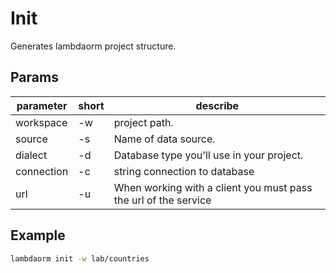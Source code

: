 # Init

Generates lambdaorm project structure.

## Params

| parameter	| short | describe 																												|
|-----------|-------|-----------------------------------------------------------------|
|workspace	| -w 		| project path.																										|
|source			| -s 		| Name of data source.																						|
|dialect		| -d 		| Database type you\'ll use in your project.											|
|connection	| -c 		| string connection to database																		|
|url				| -u 		| When working with a client you must pass the url of the service	|

## Example

```sh
lambdaorm init -w lab/countries
```
